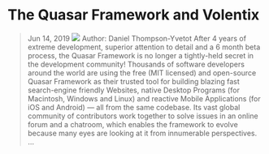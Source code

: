 # The Quasar Framework and Volentix
> Jun 14, 2019
![](https://miro.medium.com/max/1000/1*D1bOsb4S-Xmv_D0VwHuebg.png)
Author: Daniel Thompson-Yvetot
After 4 years of extreme development, superior attention to detail and a 6 month beta process, the Quasar Framework is no longer a tightly-held secret in the development community!
Thousands of software developers around the world are using the free (MIT licensed) and open-source Quasar Framework as their trusted tool for building blazing fast search-engine friendly Websites, native Desktop Programs (for Macintosh, Windows and Linux) and reactive Mobile Applications (for iOS and Android) — all from the same codebase.
Its vast global community of contributors work together to solve issues in an online forum and a chatroom, which enables the framework to evolve because many eyes are looking at it from innumerable perspectives. …
